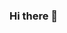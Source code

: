 ### Hi there 👋

<!--
**jhanvi24/jhanvi24** is a ✨ _special_ ✨ repository because its `README.md` (this file) appears on your GitHub profile.

Here are some ideas to get you started:

- 🌱 I’m currently working on FULL STACK DEVELOPMENT
- 💬 Ask me about ANYTHING ,I AM HAPPY TO HELP 
- 📫 How to reach me: jhanvi2414@gmail.com
-->
